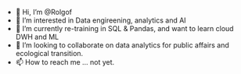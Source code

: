 - 👋 Hi, I’m @Rolgof
- 👀 I’m interested in Data engireening, analytics and AI 
- 🌱 I’m currently re-training in SQL & Pandas, and want to learn cloud DWH and ML 
- 💞️ I’m looking to collaborate on data analytics for public affairs and ecological transition.
- 📫 How to reach me ... not yet.

<!---
Rolgof/Rolgof is a ✨ special ✨ repository because its `README.md` (this file) appears on your GitHub profile.
You can click the Preview link to take a look at your changes.
--->
